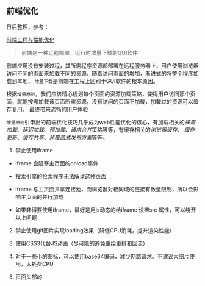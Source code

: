 ## 前端优化

日后整理，参考：

[前端工程与性能优化](https://github.com/fouber/blog/issues/3)

> 前端是一种远程部署，运行时增量下载的GUI软件

前端应用没有安装过程，其所需程序资源都部署在远程服务器上，用户使用浏览器访问不同的页面来加载不同的资源，随着访问页面的增加，渐进式的将整个程序加载到本地，
`增量下载`是前端在工程上区别于GUI软件的根本原因。

根据`增量原则`，我们应该精心规划每个页面的资源加载策略，使得用户访问那个页面，就能按需加载该页面所需资源，没有访问的页面不加载，加载过的资源可以缓存复用，
最终带来流畅的用户体验

`增量原则`引申出的前端优化技巧几乎成为web性能优化的核心，有加载相关的*按需加载*、*延迟加载*、*预加载*、*请求合并*策略等等，有缓存相关的*浏览器缓存*、
*缓存更新*、*缓存共享*、*非覆盖式发布方案*等等。

1. 禁止使用iframe

* iframe 会阻塞主页面的onload事件

* 搜索引擎的检索程序无法解读这种页面

* iframe 与主页面共享连接池，而浏览器对相同域的链接有数量限制，所以会影响主页面的并行加载

* 如果非得要使用iframe，最好是用js动态的给iframe 设置src 属性，可以绕开以上问题

2. 禁止使用gif图片实现loading效果（降低CPU消耗，提升渲染性能）

3. 使用CSS3代替JS动画（尽可能的避免重绘重排和回流）

4. 对于一些小的图标，可以使用base64编码，减少网路请求。不建议大图片使用，太耗费CPU

5. 页面头部的<script>标签会阻塞页面加载解析与渲染（js线程与渲染线程是共用一个线程的）
  
6. 合理设置缓存（服务器端缓存：CDN，浏览器缓存：强缓存和若缓存）

7. 用innerHTML代替dom操作，减少dom操作次数。

8. 缓存ajax的请求结果，减少请求数

9. 缓存dom的查询结果，减少dom操作

10. 避免使用CSS expression




